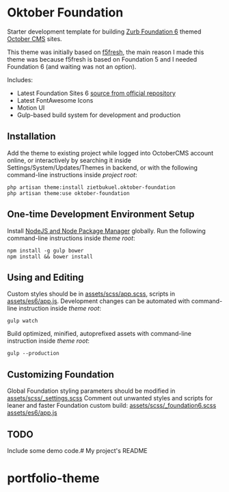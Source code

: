 # Oktober Foundation
Starter development template for building [Zurb Foundation 6](http://foundation.zurb.com/sites/docs/) themed [October CMS](//octobercms.com/) sites.

This theme was initially based on [f5fresh](https://github.com/Eoler/oc-f5fresh-theme), the main reason I made this theme was because f5fresh is based on Foundation 5 and I needed Foundation 6 (and waiting was not an option).

Includes:
- Latest Foundation Sites 6 [source from official repository](https://github.com/zurb/foundation-sites)
- Latest FontAwesome Icons
- Motion UI
- Gulp-based build system for development and production


## Installation
Add the theme to existing project while logged into OctoberCMS account online,
or interactively by searching it inside Settings/System/Updates/Themes in backend,
or with the following command-line instructions inside *project root*:
```
php artisan theme:install zietbukuel.oktober-foundation
php artisan theme:use oktober-foundation
```

## One-time Development Environment Setup
Install [NodeJS and Node Package Manager](https://nodejs.org/en/) globally.
Run the following command-line instructions inside *theme root*:
```
npm install -g gulp bower
npm install && bower install
```

## Using and Editing
Custom styles should be in [assets/scss/app.scss](https://github.com/zietbukuel/oktober-foundation/blob/master/assets/scss/app.scss),
scripts in [assets/es6/app.js](https://github.com/zietbukuel/oktober-foundation/blob/master/assets/es6/app.js).
Development changes can be automated with command-line instruction inside *theme root*:
```
gulp watch
```
Build optimized, minified, autoprefixed assets with command-line instruction inside *theme root*:
```
gulp --production
```

## Customizing Foundation
Global Foundation styling parameters should be modified in
[assets/scss/_settings.scss](https://github.com/zietbukuel/oktober-foundation/blob/master/assets/scss/_settings.scss)
Comment out unwanted styles and scripts for leaner and faster Foundation custom build:
[assets/scss/_foundation6.scss](https://github.com/zietbukuel/oktober-foundation/blob/master/assets/scss/_foundation6.scss)
[assets/es6/app.js](https://github.com/zietbukuel/oktober-foundation/blob/master/assets/es6/app.js)

## TODO
Include some demo code.# My project's README
# portfolio-theme

